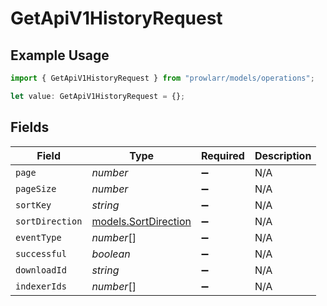 # GetApiV1HistoryRequest

## Example Usage

```typescript
import { GetApiV1HistoryRequest } from "prowlarr/models/operations";

let value: GetApiV1HistoryRequest = {};
```

## Fields

| Field                                                 | Type                                                  | Required                                              | Description                                           |
| ----------------------------------------------------- | ----------------------------------------------------- | ----------------------------------------------------- | ----------------------------------------------------- |
| `page`                                                | *number*                                              | :heavy_minus_sign:                                    | N/A                                                   |
| `pageSize`                                            | *number*                                              | :heavy_minus_sign:                                    | N/A                                                   |
| `sortKey`                                             | *string*                                              | :heavy_minus_sign:                                    | N/A                                                   |
| `sortDirection`                                       | [models.SortDirection](../../models/sortdirection.md) | :heavy_minus_sign:                                    | N/A                                                   |
| `eventType`                                           | *number*[]                                            | :heavy_minus_sign:                                    | N/A                                                   |
| `successful`                                          | *boolean*                                             | :heavy_minus_sign:                                    | N/A                                                   |
| `downloadId`                                          | *string*                                              | :heavy_minus_sign:                                    | N/A                                                   |
| `indexerIds`                                          | *number*[]                                            | :heavy_minus_sign:                                    | N/A                                                   |